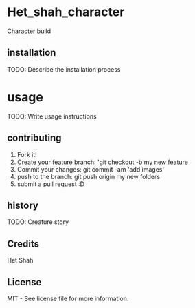 # Het_shah_character
Character build

## installation

TODO: Describe the installation process 

# usage 

TODO: Write usage instructions

## contributing

1. Fork it!
2. Create your feature branch: 'git checkout -b my new feature
3. Commit your changes: git commit -am 'add images'
4. push to the branch: git push origin my new folders 
5. submit a pull request :D

## history

TODO: Creature story

## Credits

Het Shah

## License


MIT - See license file for more information.

